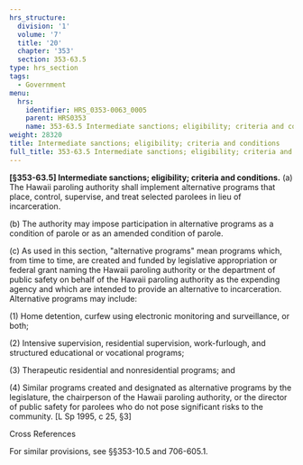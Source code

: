 ```yaml
---
hrs_structure:
  division: '1'
  volume: '7'
  title: '20'
  chapter: '353'
  section: 353-63.5
type: hrs_section
tags:
  - Government
menu:
  hrs:
    identifier: HRS_0353-0063_0005
    parent: HRS0353
    name: 353-63.5 Intermediate sanctions; eligibility; criteria and conditions
weight: 28320
title: Intermediate sanctions; eligibility; criteria and conditions
full_title: 353-63.5 Intermediate sanctions; eligibility; criteria and conditions
---
```

**[§353-63.5] Intermediate sanctions; eligibility; criteria and conditions.** (a) The Hawaii paroling authority shall implement alternative programs that place, control, supervise, and treat selected parolees in lieu of incarceration.

(b) The authority may impose participation in alternative programs as a condition of parole or as an amended condition of parole.

(c) As used in this section, "alternative programs" mean programs which, from time to time, are created and funded by legislative appropriation or federal grant naming the Hawaii paroling authority or the department of public safety on behalf of the Hawaii paroling authority as the expending agency and which are intended to provide an alternative to incarceration. Alternative programs may include:

(1) Home detention, curfew using electronic monitoring and surveillance, or both;

(2) Intensive supervision, residential supervision, work-furlough, and structured educational or vocational programs;

(3) Therapeutic residential and nonresidential programs; and

(4) Similar programs created and designated as alternative programs by the legislature, the chairperson of the Hawaii paroling authority, or the director of public safety for parolees who do not pose significant risks to the community. [L Sp 1995, c 25, §3]

Cross References

For similar provisions, see §§353-10.5 and 706-605.1.